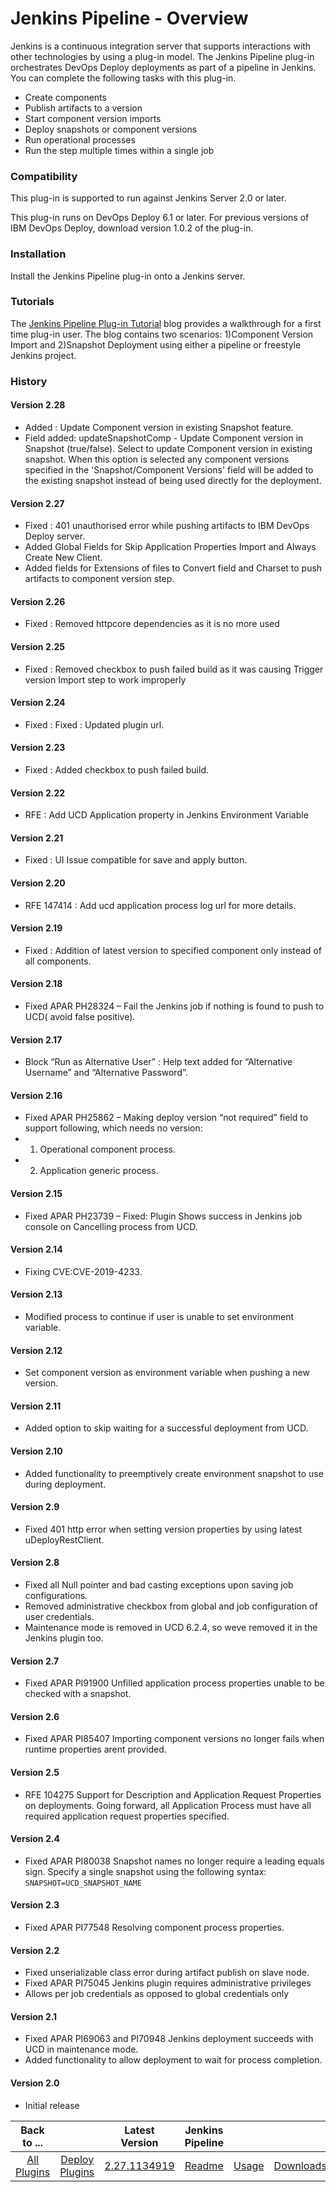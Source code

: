 
# Jenkins Pipeline - Overview

Jenkins is a continuous integration server that supports interactions with other technologies by using a plug-in model. The Jenkins Pipeline plug-in orchestrates DevOps Deploy deployments as part of a pipeline in Jenkins. You can complete the following tasks with this plug-in.

* Create components
* Publish artifacts to a version
* Start component version imports
* Deploy snapshots or component versions
* Run operational processes
* Run the step multiple times within a single job

### Compatibility

This plug-in is supported to run against Jenkins Server 2.0 or later.

This plug-in runs on DevOps Deploy 6.1 or later. For previous versions of IBM DevOps Deploy, download version 1.0.2 of the plug-in.

### Installation

Install the Jenkins Pipeline plug-in onto a Jenkins server.

### Tutorials

The [Jenkins Pipeline Plug-in Tutorial](https://community.ibm.com/community/user/wasdevops/blogs/osman-burucu/2022/07/12/jenkins-pipeline-plug-in-tutorial-component-versio) blog provides a walkthrough for a first time plug-in user. The blog contains two scenarios: 1)Component Version Import and 2)Snapshot Deployment using either a pipeline or freestyle Jenkins project.

### History

#### Version 2.28

* Added : Update Component version in existing Snapshot feature.
* Field added: updateSnapshotComp - Update Component version in Snapshot (true/false). Select to update Component version in existing snapshot. When this option is selected any component versions specified in the 'Snapshot/Component Versions' field will be added to the existing snapshot instead of being used directly for the deployment.


#### Version 2.27

* Fixed : 401 unauthorised error while pushing artifacts to IBM DevOps Deploy server.
* Added Global Fields for Skip Application Properties Import and Always Create New Client.
* Added fields for Extensions of files to Convert field and Charset to push artifacts to component version step.

#### Version 2.26

* Fixed : Removed httpcore dependencies as it is no more used

#### Version 2.25

* Fixed : Removed checkbox to push failed build as it was causing Trigger version Import step to work improperly

#### Version 2.24

* Fixed : Fixed : Updated plugin url.

#### Version 2.23

* Fixed : Added checkbox to push failed build.

#### Version 2.22

* RFE : Add UCD Application property in Jenkins Environment Variable

#### Version 2.21

* Fixed : UI Issue compatible for save and apply button.

#### Version 2.20

* RFE 147414 : Add ucd application process log url for more details.

#### Version 2.19

* Fixed : Addition of latest version to specified component only instead of all components.

#### Version 2.18

* Fixed APAR PH28324 – Fail the Jenkins job if nothing is found to push to UCD( avoid false positive).

#### Version 2.17

* Block “Run as Alternative User” : Help text added for “Alternative Username” and “Alternative Password”.

#### Version 2.16

* Fixed APAR PH25862 – Making deploy version “not required” field to support following, which needs no version:
* 1. Operational component process.
* 2. Application generic process.

#### Version 2.15

* Fixed APAR PH23739 – Fixed: Plugin Shows success in Jenkins job console on Cancelling process from UCD.

#### Version 2.14

* Fixing CVE:CVE-2019-4233.

#### Version 2.13

* Modified process to continue if user is unable to set environment variable.

#### Version 2.12

* Set component version as environment variable when pushing a new version.

#### Version 2.11

* Added option to skip waiting for a successful deployment from UCD.

#### Version 2.10

* Added functionality to preemptively create environment snapshot to use during deployment.

#### Version 2.9

* Fixed 401 http error when setting version properties by using latest uDeployRestClient.

#### Version 2.8

* Fixed all Null pointer and bad casting exceptions upon saving job configurations.
* Removed administrative checkbox from global and job configuration of user credentials.
* Maintenance mode is removed in UCD 6.2.4, so weve removed it in the Jenkins plugin too.

#### Version 2.7

* Fixed APAR PI91900 Unfilled application process properties unable to be checked with a snapshot.

#### Version 2.6

* Fixed APAR PI85407 Importing component versions no longer fails when runtime properties arent provided.

#### Version 2.5

* RFE 104275 Support for Description and Application Request Properties on deployments. Going forward, all Application Process must have all required application request properties specified.

#### Version 2.4

* Fixed APAR PI80038 Snapshot names no longer require a leading equals sign. Specify a single snapshot using the following syntax: `SNAPSHOT=UCD_SNAPSHOT_NAME`

#### Version 2.3

* Fixed APAR PI77548 Resolving component process properties.

#### Version 2.2

* Fixed unserializable class error during artifact publish on slave node.
* Fixed APAR PI75045 Jenkins plugin requires administrative privileges
* Allows per job credentials as opposed to global credentials only

#### Version 2.1

* Fixed APAR PI69063 and PI70948 Jenkins deployment succeeds with UCD in maintenance mode.
* Added functionality to allow deployment to wait for process completion.

#### Version 2.0

* Initial release

|Back to ...||Latest Version|Jenkins Pipeline |||
| :---: | :---: | :---: | :---: | :---: | :---: |
|[All Plugins](../../index.md)|[Deploy Plugins](../README.md)|[2.27.1134919](https://raw.githubusercontent.com/UrbanCode/IBM-UCD-PLUGINS/main/files/jenkins-pipeline-ud-plugin/ibm-ucdeploy-build-steps-2.27.1134919.hpi)|[Readme](README.md)|[Usage](usage.md)|[Downloads](downloads.md)|

